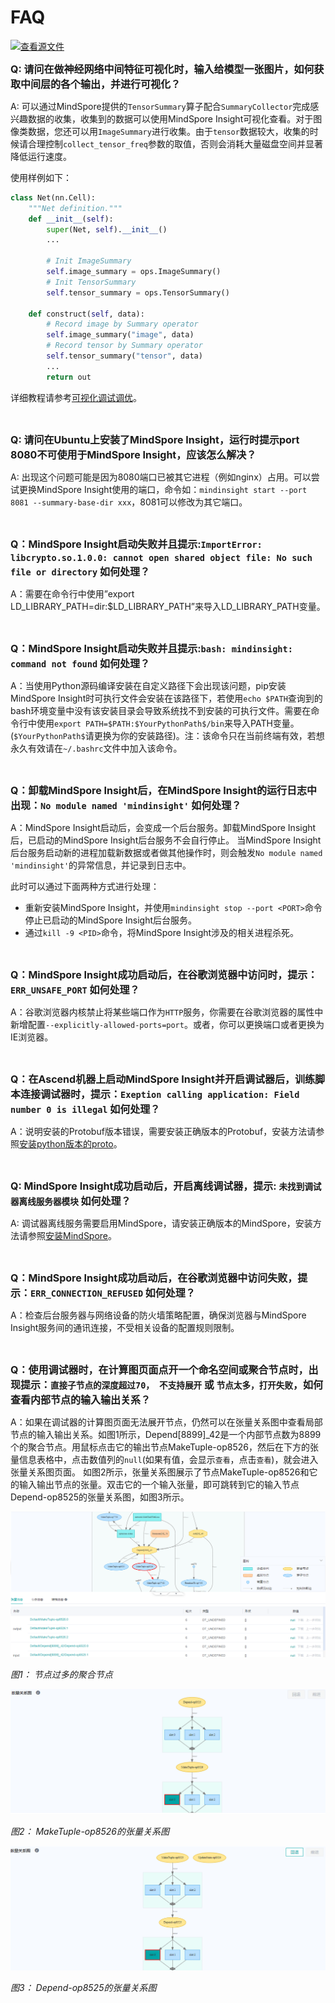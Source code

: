 # FAQ

[![查看源文件](https://mindspore-website.obs.cn-north-4.myhuaweicloud.com/website-images/r2.1/resource/_static/logo_source.svg)](https://gitee.com/mindspore/docs/blob/r2.1/docs/mindinsight/docs/source_zh_cn/faq.md)

<font size=3>**Q: 请问在做神经网络中间特征可视化时，输入给模型一张图片，如何获取中间层的各个输出，并进行可视化？**</font>

A: 可以通过MindSpore提供的`TensorSummary`算子配合`SummaryCollector`完成感兴趣数据的收集，收集到的数据可以使用MindSpore Insight可视化查看。对于图像类数据，您还可以用`ImageSummary`进行收集。由于`tensor`数据较大，收集的时候请合理控制`collect_tensor_freq`参数的取值，否则会消耗大量磁盘空间并显著降低运行速度。

使用样例如下：

```python
class Net(nn.Cell):
    """Net definition."""
    def __init__(self):
        super(Net, self).__init__()
        ...

        # Init ImageSummary
        self.image_summary = ops.ImageSummary()
        # Init TensorSummary
        self.tensor_summary = ops.TensorSummary()

    def construct(self, data):
        # Record image by Summary operator
        self.image_summary("image", data)
        # Record tensor by Summary operator
        self.tensor_summary("tensor", data)
        ...
        return out
```

详细教程请参考[可视化调试调优](https://www.mindspore.cn/mindinsight/docs/zh-CN/r2.1/summary_record.html#方式二-结合summary-api和summarycollector自定义收集网络中的数据)。

<br/>

<font size=3>**Q: 请问在Ubuntu上安装了MindSpore Insight，运行时提示port 8080不可使用于MindSpore Insight，应该怎么解决？**</font>

A: 出现这个问题可能是因为8080端口已被其它进程（例如nginx）占用。可以尝试更换MindSpore Insight使用的端口，命令如：`mindinsight start --port 8081 --summary-base-dir xxx`，8081可以修改为其它端口。

<br/>

<font size=3>**Q：MindSpore Insight启动失败并且提示:`ImportError: libcrypto.so.1.0.0: cannot open shared object file: No such file or directory` 如何处理？**</font>

A：需要在命令行中使用”export LD_LIBRARY_PATH=dir:$LD_LIBRARY_PATH”来导入LD_LIBRARY_PATH变量。

<br/>

<font size=3>**Q：MindSpore Insight启动失败并且提示:`bash: mindinsight: command not found` 如何处理？**</font>

A：当使用Python源码编译安装在自定义路径下会出现该问题，pip安装MindSpore Insight时可执行文件会安装在该路径下，若使用`echo $PATH`查询到的bash环境变量中没有该安装目录会导致系统找不到安装的可执行文件。需要在命令行中使用`export PATH=$PATH:$YourPythonPath$/bin`来导入PATH变量。
(`$YourPythonPath$`请更换为你的安装路径)。注：该命令只在当前终端有效，若想永久有效请在`~/.bashrc`文件中加入该命令。

<br/>

<font size=3>**Q：卸载MindSpore Insight后，在MindSpore Insight的运行日志中出现：`No module named 'mindinsight'` 如何处理？**</font>

A：MindSpore Insight启动后，会变成一个后台服务。卸载MindSpore Insight后，已启动的MindSpore Insight后台服务不会自行停止。
当MindSpore Insight后台服务启动新的进程加载新数据或者做其他操作时，则会触发`No module named 'mindinsight'`的异常信息，并记录到日志中。

此时可以通过下面两种方式进行处理：

- 重新安装MindSpore Insight，并使用`mindinsight stop --port <PORT>`命令停止已启动的MindSpore Insight后台服务。
- 通过`kill -9 <PID>`命令，将MindSpore Insight涉及的相关进程杀死。

<br/>

<font size=3>**Q：MindSpore Insight成功启动后，在谷歌浏览器中访问时，提示：`ERR_UNSAFE_PORT` 如何处理？**</font>

A：谷歌浏览器内核禁止将某些端口作为`HTTP`服务，你需要在谷歌浏览器的属性中新增配置`--explicitly-allowed-ports=port`。或者，你可以更换端口或者更换为IE浏览器。

<br/>

<font size=3>**Q：在Ascend机器上启动MindSpore Insight并开启调试器后，训练脚本连接调试器时，提示：`Exeption calling application: Field number 0 is illegal` 如何处理？**</font>

A：说明安装的Protobuf版本错误，需要安装正确版本的Protobuf，安装方法请参照[安装python版本的proto](https://www.hiascend.com/document/detail/zh/canncommercial/51RC1/envdeployment/instg/instg_000068.html)。

<br/>

<font size=3>**Q: MindSpore Insight成功启动后，开启离线调试器，提示: `未找到调试器离线服务器模块` 如何处理？**</font>

A: 调试器离线服务需要启用MindSpore，请安装正确版本的MindSpore，安装方法请参照[安装MindSpore](https://www.mindspore.cn/install)。

<br/>

<font size=3>**Q：MindSpore Insight成功启动后，在谷歌浏览器中访问失败，提示：`ERR_CONNECTION_REFUSED` 如何处理？**</font>

A：检查后台服务器与网络设备的防火墙策略配置，确保浏览器与MindSpore Insight服务间的通讯连接，不受相关设备的配置规则限制。

<br/>

<font size=3>**Q：使用调试器时，在计算图页面点开一个命名空间或聚合节点时，出现提示：`直接子节点的深度超过70， 不支持展开` 或 `节点太多，打开失败`，如何查看内部节点的输入输出关系？**</font>

A：如果在调试器的计算图页面无法展开节点，仍然可以在张量关系图中查看局部节点的输入输出关系。如图1所示，Depend[8899]_42是一个内部节点数为8899个的聚合节点。用鼠标点击它的输出节点MakeTuple-op8526，然后在下方的张量信息表格中，点击数值列的`null`(如果有值，会显示`查看`，点击`查看`)，就会进入张量关系图页面。
如图2所示，张量关系图展示了节点MakeTuple-op8526和它的输入输出节点的张量。双击它的一个输入张量，即可跳转到它的输入节点Depend-op8525的张量关系图，如图3所示。

![too_many_nodes](images/Too_Many_Nodes_cn.png)

*图1： 节点过多的聚合节点*

![Tensor_Relationship_Diagram](images/Tensor_Relationship_Diagram_cn.png)

*图2： MakeTuple-op8526的张量关系图*

![Tensor_Relationship_Diagram2](images/Tensor_Relationship_Diagram2_cn.png)

*图3： Depend-op8525的张量关系图*
